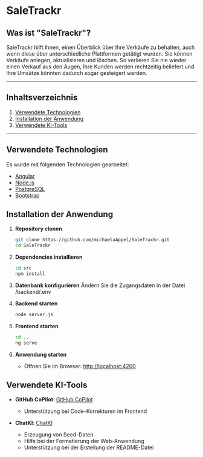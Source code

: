 # SaleTrackr

## Was ist "SaleTrackr"?
SaleTrackr hilft Ihnen, einen Überblick über Ihre Verkäufe zu behalten, auch wenn diese über unterschiedliche Plattformen getätigt wurden. Sie können Verkäufe anlegen, aktualisieren und löschen. So verlieren Sie nie wieder einen Verkauf aus den Augen, Ihre Kunden werden rechtzeitig beliefert und Ihre Umsätze könnten dadurch sogar gesteigert werden.

***

## Inhaltsverzeichnis
1. [Verwendete Technologien](#verwendete-technologien)
2. [Installation der Anwendung](#installation-der-anwendung)
3. [Verwendete KI-Tools](#verwendete-ki-tools)

***

## Verwendete Technologien
Es wurde mit folgenden Technologien gearbeitet:
- [Angular](https://angular.dev/)
- [Node.js](https://nodejs.org/en)
- [PostgreSQL](https://www.postgresql.org/)
- [Bootstrap](https://getbootstrap.com/)

## Installation der Anwendung

1. **Repository clonen**
   ```bash
   git clone https://github.com/michaelaAppel/SaleTrackr.git
   cd SaleTrackr
   ```

2. **Dependencies installieren**
     ```bash
     cd src
     npm install
     ```
     
3. **Datenbank konfigurieren**
   Ändern Sie die Zugangsdaten in der Datei /backend/.env

4. **Backend starten**
   ```bash
   node server.js
   ```

5. **Frontend starten**
   ```bash
   cd ..
   ng serve
   ```

7. **Anwendung starten**
   - Öffnen Sie im Browser: [http://localhost:4200](http://localhost:4200)

## Verwendete KI-Tools

- **GitHub CoPilot**: [GitHub CoPilot](https://github.com/features/copilot)
  - Unterstützung bei Code-Korrekturen im Frontend

- **ChatKI**: [ChatKI](https://chatki.htw-berlin.de/interface)
  - Erzeugung von Seed-Daten
  - Hilfe bei der Formatierung der Web-Anwendung
  - Unterstützung bei der Erstellung der README-Datei
